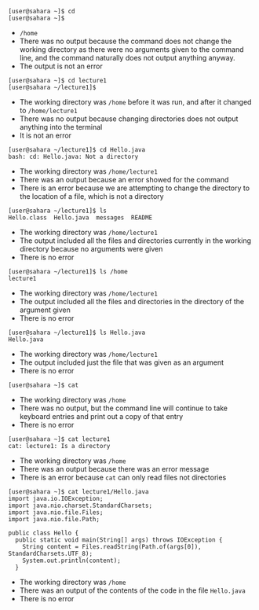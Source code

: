 ```  
[user@sahara ~]$ cd
[user@sahara ~]$
```
  
* `/home`  
* There was no output because the command does not change the working directory as there were no arguments given to the command line, and the command naturally does not output anything anyway.  
* The output is not an error  

```
[user@sahara ~]$ cd lecture1
[user@sahara ~/lecture1]$
```

* The working directory was `/home` before it was run, and after it changed to `/home/lecture1`  
* There was no output because changing directories does not output anything into the terminal  
* It is not an error  

```
[user@sahara ~/lecture1]$ cd Hello.java
bash: cd: Hello.java: Not a directory
```

* The working directory was `/home/lecture1`
* There was an output because an error showed for the command
* There is an error because we are attempting to change the directory to the location of a file, which is not a directory  

```
[user@sahara ~/lecture1]$ ls
Hello.class  Hello.java  messages  README
```

* The working directory was `/home/lecture1`
* The output included all the files and directories currently in the working directory because no arguments were given
* There is no error  

```
[user@sahara ~/lecture1]$ ls /home
lecture1
```

* The working directory was `/home/lecture1`
* The output included all the files and directories in the directory of the argument given
* There is no error  

```
[user@sahara ~/lecture1]$ ls Hello.java
Hello.java
```

* The working directory was `/home/lecture1`
* The output included just the file that was given as an argument
* There is no error  

```
[user@sahara ~]$ cat

```

* The working directory was `/home`
* There was no output, but the command line will continue to take keyboard entries and print out a copy of that entry
* There is no error  

```
[user@sahara ~]$ cat lecture1
cat: lecture1: Is a directory
```

* The working directory was `/home`
* There was an output because there was an error message
* There is an error because `cat` can only read files not directories  

```
[user@sahara ~]$ cat lecture1/Hello.java
import java.io.IOException;
import java.nio.charset.StandardCharsets;
import java.nio.file.Files;
import java.nio.file.Path;

public class Hello {
  public static void main(String[] args) throws IOException {
    String content = Files.readString(Path.of(args[0]), StandardCharsets.UTF_8);    
    System.out.println(content);
  }
```

* The working directory was `/home`
* There was an output of the contents of the code in the file `Hello.java`
* There is no error
